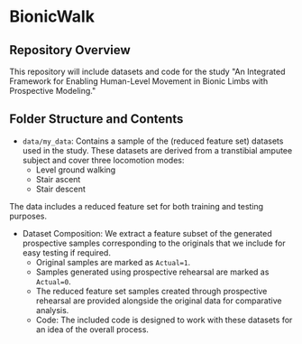 # BionicWalk

## Repository Overview

This repository will include datasets and code for the study "An Integrated Framework for Enabling Human-Level Movement in Bionic Limbs with Prospective Modeling."

## Folder Structure and Contents

* `data/my_data`: Contains a sample of the (reduced feature set) datasets used in the study. These datasets are derived from a transtibial amputee subject and cover three locomotion modes:
     * Level ground walking
     * Stair ascent
     * Stair descent
       
The data includes a reduced feature set for both training and testing purposes.

* Dataset Composition: We extract a feature subset of the  generated  prospective samples corresponding to the originals that we include for easy testing if required.
     * Original samples are marked as `Actual=1`.
     * Samples generated using prospective rehearsal are marked as `Actual=0`.
     * The reduced feature set samples created through prospective rehearsal are provided alongside the original data for comparative analysis.
     * Code: The included code is designed to work with these datasets for an idea of the overall process.
 


       
     

 
